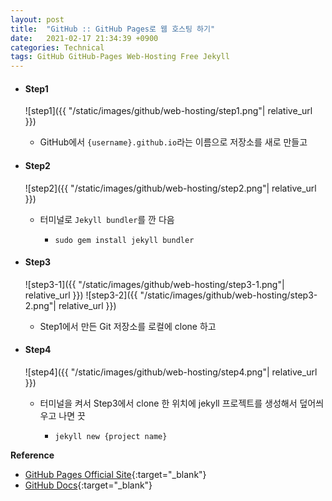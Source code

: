 ```yaml
---
layout: post
title:  "GitHub :: GitHub Pages로 웹 호스팅 하기"
date:   2021-02-17 21:34:39 +0900
categories: Technical
tags: GitHub GitHub-Pages Web-Hosting Free Jekyll
---
```


- #### Step1      
    ![step1]({{ "/static/images/github/web-hosting/step1.png"| relative_url }})
    -  GitHub에서 `{username}.github.io`라는 이름으로 저장소를 새로 만들고  

- #### Step2
    ![step2]({{ "/static/images/github/web-hosting/step2.png"| relative_url }})
    - 터미널로 `Jekyll bundler`를 깐 다음
        - ```text 
          sudo gem install jekyll bundler
          ```
          
- #### Step3
    ![step3-1]({{ "/static/images/github/web-hosting/step3-1.png"| relative_url }})
    ![step3-2]({{ "/static/images/github/web-hosting/step3-2.png"| relative_url }})
    - Step1에서 만든  Git 저장소를 로컬에 clone 하고

- #### Step4
    ![step4]({{ "/static/images/github/web-hosting/step4.png"| relative_url }})
    - 터미널을 켜서 Step3에서 clone 한 위치에 jekyll 프로젝트를 생성해서 덮어씌우고 나면 끗
        - ```text 
          jekyll new {project name}
          ```  

    
**Reference**
- [GitHub Pages Official Site](https://pages.github.com/){:target="_blank"}
- [GitHub Docs](https://docs.github.com/en/github/working-with-github-pages){:target="_blank"}
